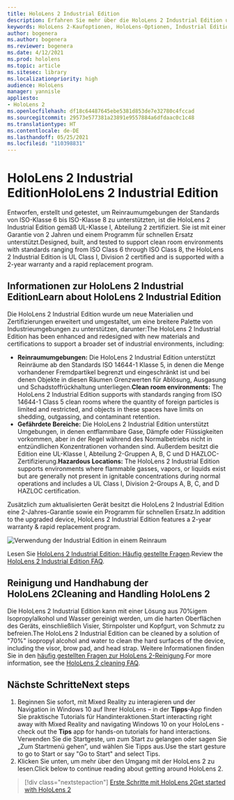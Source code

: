 ```yaml
---
title: HoloLens 2 Industrial Edition
description: Erfahren Sie mehr über die HoloLens 2 Industrial Edition und was sie tun müssen, wenn Sie ein eigenes Gerät erhalten haben.
keywords: HoloLens 2-Kaufoptionen, HoloLens-Optionen, Industrial Edition
author: bogenera
ms.author: bogenera
ms.reviewer: bogenera
ms.date: 4/12/2021
ms.prod: hololens
ms.topic: article
ms.sitesec: library
ms.localizationpriority: high
audience: HoloLens
manager: yannisle
appliesto:
- HoloLens 2
ms.openlocfilehash: df18c64487645ebe5381d853de7e32780c4fccad
ms.sourcegitcommit: 29573e577381a23891e9557884a6dfdaac0c1c48
ms.translationtype: HT
ms.contentlocale: de-DE
ms.lasthandoff: 05/25/2021
ms.locfileid: "110398831"
---
```

# <a name="hololens-2-industrial-edition"></a><span data-ttu-id="d10d3-104">HoloLens 2 Industrial Edition</span><span class="sxs-lookup"><span data-stu-id="d10d3-104">HoloLens 2 Industrial Edition</span></span>

<span data-ttu-id="d10d3-105">Entworfen, erstellt und getestet, um Reinraumumgebungen der Standards von ISO-Klasse 6 bis ISO-Klasse 8 zu unterstützten, ist die HoloLens 2 Industrial Edition gemäß UL-Klasse I, Abteilung 2 zertifiziert. Sie ist mit einer Garantie von 2 Jahren und einem Programm für schnellen Ersatz unterstützt.</span><span class="sxs-lookup"><span data-stu-id="d10d3-105">Designed, built, and tested to support clean room environments with standards ranging from ISO Class 6 through ISO Class 8, the HoloLens 2 Industrial Edition is UL Class I, Division 2 certified and is supported with a 2-year warranty and a rapid replacement program.</span></span>

## <a name="learn-about-hololens-2-industrial-edition"></a><span data-ttu-id="d10d3-106">Informationen zur HoloLens 2 Industrial Edition</span><span class="sxs-lookup"><span data-stu-id="d10d3-106">Learn about HoloLens 2 Industrial Edition</span></span>

<span data-ttu-id="d10d3-107">Die HoloLens 2 Industrial Edition wurde um neue Materialien und Zertifizierungen erweitert und umgestaltet, um eine breitere Palette von Industrieumgebungen zu unterstützen, darunter:</span><span class="sxs-lookup"><span data-stu-id="d10d3-107">The HoloLens 2 Industrial Edition has been enhanced and redesigned with new materials and certifications to support a broader set of industrial environments, including:</span></span>

- <span data-ttu-id="d10d3-108">**Reinraumumgebungen:** Die HoloLens 2 Industrial Edition unterstützt Reinräume ab den Standards ISO 14644-1 Klasse 5, in denen die Menge vorhandener Fremdpartikel begrenzt und eingeschränkt ist und bei denen Objekte in diesen Räumen Grenzwerten für Ablösung, Ausgasung und Schadstoffrückhaltung unterliegen.</span><span class="sxs-lookup"><span data-stu-id="d10d3-108">**Clean room environments:** The HoloLens 2 Industrial Edition supports with standards ranging from ISO 14644-1 Class 5 clean rooms where the quantity of foreign particles is limited and restricted, and objects in these spaces have limits on shedding, outgassing, and contaminant retention.</span></span>
- <span data-ttu-id="d10d3-109">**Gefährdete Bereiche:** Die HoloLens 2 Industrial Edition unterstützt Umgebungen, in denen entflammbare Gase, Dämpfe oder Flüssigkeiten vorkommen, aber in der Regel während des Normalbetriebs nicht in entzündlichen Konzentrationen vorhanden sind. Außerdem besitzt die Edition eine UL-Klasse I, Abteilung 2-Gruppen A, B, C und D HAZLOC-Zertifizierung.</span><span class="sxs-lookup"><span data-stu-id="d10d3-109">**Hazardous Locations:** The HoloLens 2 Industrial Edition supports environments where flammable gasses, vapors, or liquids exist but are generally not present in ignitable concentrations during normal operations and includes a UL Class I, Division 2-Groups A, B, C, and D HAZLOC certification.</span></span>

<span data-ttu-id="d10d3-110">Zusätzlich zum aktualisierten Gerät besitzt die HoloLens 2 Industrial Edition eine 2-Jahres-Garantie sowie ein Programm für schnellen Ersatz.</span><span class="sxs-lookup"><span data-stu-id="d10d3-110">In addition to the upgraded device, HoloLens 2 Industrial Edition features a 2-year warranty & rapid replacement program.</span></span>

![Verwendung der Industrial Edition in einem Reinraum](./images/ie-small-pic.png)

<span data-ttu-id="d10d3-112">Lesen Sie [HoloLens 2 Industrial Edition: Häufig gestellte Fragen](hololens2-industrial-edition-faq.md).</span><span class="sxs-lookup"><span data-stu-id="d10d3-112">Review the [HoloLens 2 Industrial Edition FAQ](hololens2-industrial-edition-faq.md).</span></span>

## <a name="cleaning-and-handling-hololens-2"></a><span data-ttu-id="d10d3-113">Reinigung und Handhabung der HoloLens 2</span><span class="sxs-lookup"><span data-stu-id="d10d3-113">Cleaning and Handling HoloLens 2</span></span>

<span data-ttu-id="d10d3-114">Die HoloLens 2 Industrial Edition kann mit einer Lösung aus 70%igem Isopropylalkohol und Wasser gereinigt werden, um die harten Oberflächen des Geräts, einschließlich Visier, Stirnpolster und Kopfgurt, von Schmutz zu befreien.</span><span class="sxs-lookup"><span data-stu-id="d10d3-114">The HoloLens 2 Industrial Edition can be cleaned by a solution of "70%" isopropyl alcohol and water to clean the hard surfaces of the device, including the visor, brow pad, and head strap.</span></span> <span data-ttu-id="d10d3-115">Weitere Informationen finden Sie in den [häufig gestellten Fragen zur HoloLens 2-Reinigung](https://docs.microsoft.com/hololens/hololens2-maintenance).</span><span class="sxs-lookup"><span data-stu-id="d10d3-115">For more information, see the [HoloLens 2 cleaning FAQ](https://docs.microsoft.com/hololens/hololens2-maintenance).</span></span>

## <a name="next-steps"></a><span data-ttu-id="d10d3-116">Nächste Schritte</span><span class="sxs-lookup"><span data-stu-id="d10d3-116">Next steps</span></span>

1. <span data-ttu-id="d10d3-117">Beginnen Sie sofort, mit Mixed Reality zu interagieren und der Navigation in Windows 10 auf Ihrer HoloLens – in der **Tipps**-App finden Sie praktische Tutorials für Handinteraktionen.</span><span class="sxs-lookup"><span data-stu-id="d10d3-117">Start interacting right away with Mixed Reality and navigating Windows 10 on your HoloLens - check out the **Tips** app for hands-on tutorials for hand interactions.</span></span> <span data-ttu-id="d10d3-118">Verwenden Sie die Startgeste, um zum Start zu gelangen oder sagen Sie „Zum Startmenü gehen”, und wählen Sie Tipps aus.</span><span class="sxs-lookup"><span data-stu-id="d10d3-118">Use the start gesture to go to Start or say "Go to Start" and select Tips.</span></span>
1. <span data-ttu-id="d10d3-119">Klicken Sie unten, um mehr über den Umgang mit der HoloLens 2 zu lesen.</span><span class="sxs-lookup"><span data-stu-id="d10d3-119">Click below to continue reading about getting around HoloLens 2.</span></span>

> [!div class="nextstepaction"]
> [<span data-ttu-id="d10d3-120">Erste Schritte mit HoloLens 2</span><span class="sxs-lookup"><span data-stu-id="d10d3-120">Get started with HoloLens 2</span></span>](hololens2-basic-usage.md)